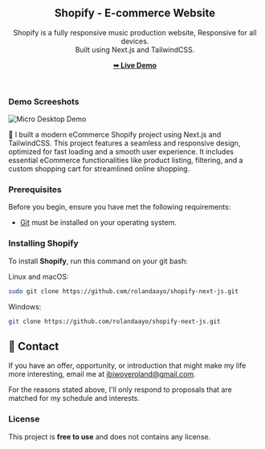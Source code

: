 <div align="center">
  <h2 align="center">Shopify - E-commerce Website</h2>

  Shopify is a fully responsive music production website, Responsive for all devices. <br/> Built using Next.js and TailwindCSS.

  <a href="https://shopify-with-nextjs.vercel.app/"><strong>➥ Live Demo</strong></a>

</div>

<br />

### Demo Screeshots

![Micro Desktop Demo](./readme-images/readme-1.png "Desktop Demo")

🛒 I built a modern eCommerce Shopify project using Next.js and TailwindCSS. This project features a seamless and responsive design, optimized for fast loading and a smooth user experience. It includes essential eCommerce functionalities like product listing, filtering, and a custom shopping cart for streamlined online shopping.

### Prerequisites

Before you begin, ensure you have met the following requirements:

* [Git](https://git-scm.com/downloads "Download Git") must be installed on your operating system.

### Installing Shopify

To install **Shopify**, run this command on your git bash:

Linux and macOS:

```bash
sudo git clone https://github.com/rolandaayo/shopify-next-js.git
```

Windows:

```bash
git clone https://github.com/rolandaayo/shopify-next-js.git
```

## 💬 Contact

If you have an offer, opportunity, or introduction that might make my life more interesting, email me at ibiwoyeroland@gmail.com.

For the reasons stated above, I'll only respond to proposals that are matched for my schedule and interests.

### License

This project is **free to use** and does not contains any license.
